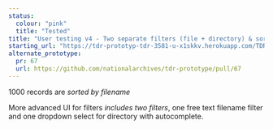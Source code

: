 ```yaml
---
status:
  colour: "pink"
  title: "Tested"
title: "User testing v4 - Two separate filters (file + directory) & sort by filename"
starting_url: "https://tdr-prototyp-tdr-3581-u-x1skkv.herokuapp.com/TDR-3581/ut-4"
alternate_prototype: 
  pr: 67
  url: https://github.com/nationalarchives/tdr-prototype/pull/67
---
```


1000 records are *sorted by filename*

More advanced UI for filters *includes two filters*, one free text filename filter and one dropdown select for directory with autocomplete.
